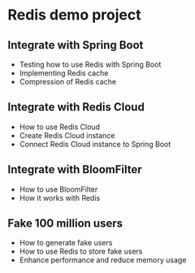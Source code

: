 # Redis demo project 

## Integrate with Spring Boot
- Testing how to use Redis with Spring Boot
- Implementing Redis cache
- Compression of Redis cache

## Integrate with Redis Cloud
- How to use Redis Cloud
- Create Redis Cloud instance
- Connect Redis Cloud instance to Spring Boot

## Integrate with BloomFilter
- How to use BloomFilter
- How it works with Redis

## Fake 100 million users
- How to generate fake users
- How to use Redis to store fake users
- Enhance performance and reduce memory usage